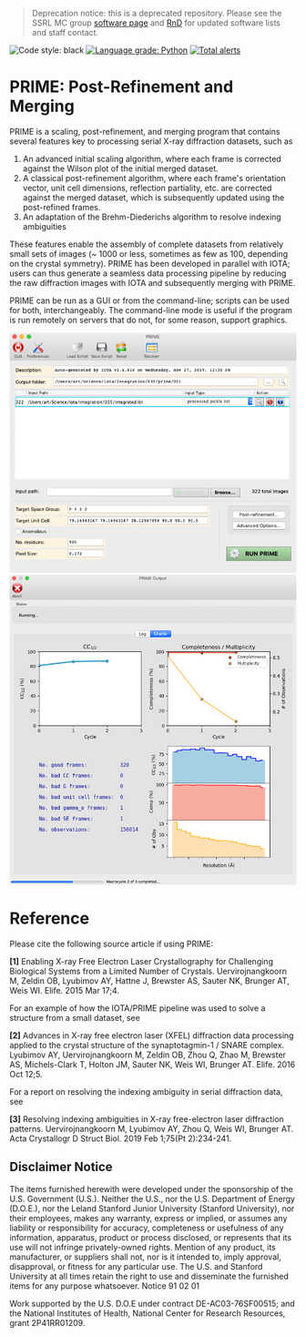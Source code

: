 > Deprecation notice: this is a deprecated repository. Please see the SSRL MC group [software page](https://smb.slac.stanford.edu/facilities/software/) and [RnD](https://smb.slac.stanford.edu/research/developments/) for updated software lists and staff contact. 

![Code style: black](https://img.shields.io/badge/code%20style-black-000000.svg)
[![Language grade: Python](https://img.shields.io/lgtm/grade/python/g/ssrl-px/iota.svg?logo=lgtm&logoWidth=18)](https://lgtm.com/projects/g/ssrl-px/iota/context:python)
[![Total alerts](https://img.shields.io/lgtm/alerts/g/ssrl-px/iota.svg?logo=lgtm&logoWidth=18)](https://lgtm.com/projects/g/ssrl-px/iota/alerts/)

# PRIME: Post-Refinement and Merging

PRIME is a scaling, post-refinement, and merging program that contains several features key to processing serial X-ray diffraction datasets, such as

  1. An advanced initial scaling algorithm, where each frame is corrected against the Wilson plot of the initial merged dataset.
  2. A classical post-refinement algorithm, where each frame's orientation vector, unit cell dimensions, reflection partiality, etc. are corrected against the merged dataset, which is subsequently updated using the post-refined frames.
  3. An adaptation of the Brehm-Diederichs algorithm to resolve indexing ambiguities
  
These features enable the assembly of complete datasets from relatively small sets of images (~ 1000 or less, sometimes as few as 100, depending on the crystal symmetry). PRIME has been developed in parallel with IOTA; users can thus generate a seamless data processing pipeline by reducing the raw diffraction images with IOTA and subsequently merging with PRIME.

PRIME can be run as a GUI or from the command-line; scripts can be used for both, interchangeably. The command-line mode is useful if the program is run remotely on servers that do not, for some reason, support graphics.

![PRIME main screen](doc/prime_main_screen_12022019.png)![PRIME run screen](doc/prime_run_screen_12022019.png)

# Reference

Please cite the following source article if using PRIME:

**[1]** Enabling X-ray Free Electron Laser Crystallography for Challenging Biological Systems from a Limited Number of Crystals. Uervirojnangkoorn M, Zeldin OB, Lyubimov AY, Hattne J, Brewster AS, Sauter NK, Brunger AT, Weis WI. Elife. 2015 Mar 17;4.

For an example of how the IOTA/PRIME pipeline was used to solve a structure from a small dataset, see

**[2]** Advances in X-ray free electron laser (XFEL) diffraction data processing applied to the crystal structure of the synaptotagmin-1 / SNARE complex. Lyubimov AY, Uervirojnangkoorn M, Zeldin OB, Zhou Q, Zhao M, Brewster AS, Michels-Clark T, Holton JM, Sauter NK, Weis WI, Brunger AT. Elife. 2016 Oct 12;5.

For a report on resolving the indexing ambiguity in serial diffraction data, see

**[3]** Resolving indexing ambiguities in X-ray free-electron laser diffraction patterns. Uervirojnangkoorn M, Lyubimov AY, Zhou Q, Weis WI, Brunger AT. Acta Crystallogr D Struct Biol. 2019 Feb 1;75(Pt 2):234-241.

## Disclaimer Notice

The items furnished herewith were developed under the sponsorship 
of the U.S. Government (U.S.).  Neither the U.S., nor the U.S. 
Department of Energy (D.O.E.), nor the Leland Stanford Junior 
University (Stanford University), nor their employees, makes any
warranty, express or implied, or assumes any liability or 
responsibility for accuracy, completeness or usefulness of any 
information, apparatus, product or process disclosed, or represents
that its use will not infringe privately-owned rights.  Mention of
any product, its manufacturer, or suppliers shall not, nor is it 
intended to, imply approval, disapproval, or fitness for any 
particular use.  The U.S. and Stanford University at all times 
retain the right to use and disseminate the furnished items for any
purpose whatsoever.                                 Notice 91 02 01

Work supported by the U.S. D.O.E under contract DE-AC03-76SF00515; 
and the National Institutes of Health, National Center for Research 
Resources, grant 2P41RR01209. 

